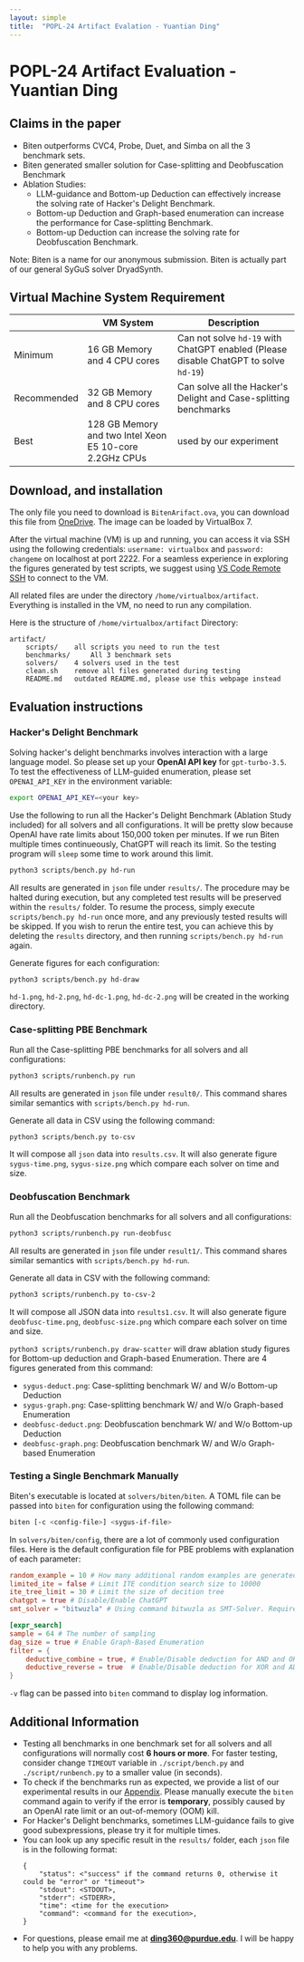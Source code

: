 ```yaml
---
layout: simple
title:  "POPL-24 Artifact Evalation - Yuantian Ding"
---
```


# POPL-24 Artifact Evaluation - Yuantian Ding

## Claims in the paper

* Biten outperforms CVC4, Probe, Duet, and Simba on all the 3 benchmark sets.
* Biten generated smaller solution for Case-splitting and Deobfuscation Benchmark
* Ablation Studies:
    * LLM-guidance and Bottom-up Deduction can effectively increase the solving rate of Hacker's Delight Benchmark.
    * Bottom-up Deduction and Graph-based enumeration can increase the performance for Case-splitting Benchmark.
    * Bottom-up Deduction can increase the solving rate for Deobfuscation Benchmark.

Note: Biten is a name for our anonymous submission. Biten is actually part of our general SyGuS solver DryadSynth.

## Virtual Machine System Requirement

|             | VM System                                               | Description                                                                          |
|-------------|---------------------------------------------------------|--------------------------------------------------------------------------------------|
| Minimum     | 16 GB Memory and 4 CPU cores                            | Can not solve `hd-19` with ChatGPT enabled (Please disable ChatGPT to solve `hd-19`) |
| Recommended | 32 GB Memory and 8 CPU cores                            | Can solve all the Hacker's Delight and Case-splitting benchmarks                     |
| Best        | 128 GB Memory and two Intel Xeon E5 10-core 2.2GHz CPUs | used by our experiment                                                               |

## Download, and installation

The only file you need to download is `BitenArifact.ova`, you can download this file from [OneDrive](https://purdue0-my.sharepoint.com/:u:/g/personal/ding360_purdue_edu/EecoKUrGTcpFjC-kF7L7lMYB9-Xom958bak05kfYLkpIdA?e=w74W0G). The image can be loaded by VirtualBox 7.

After the virtual machine (VM) is up and running, you can access it via SSH using the following credentials: `username: virtualbox` and `password: changeme` on localhost at port 2222. For a seamless experience in exploring the figures generated by test scripts, we suggest using [VS Code Remote SSH](https://code.visualstudio.com/docs/remote/ssh) to connect to the VM.

All related files are under the directory `/home/virtualbox/artifact`. Everything is installed in the VM, no need to run any compilation.

Here is the structure of `/home/virtualbox/artifact` Directory:

```
artifact/
    scripts/    all scripts you need to run the test
    benchmarks/     All 3 benchmark sets
    solvers/    4 solvers used in the test
    clean.sh    remove all files generated during testing 
    README.md   outdated README.md, please use this webpage instead
```

## Evaluation instructions

### Hacker's Delight Benchmark

Solving hacker's delight benchmarks involves interaction with a large language model. So please set up your **OpenAI API key** for `gpt-turbo-3.5`. To test the effectiveness of LLM-guided enumeration, please set `OPENAI_API_KEY` in the environment variable:

```bash
export OPENAI_API_KEY=<your key>
```

Use the following to run all the Hacker's Delight Benchmark (Ablation Study included) for all solvers and all configurations. It will be pretty slow because OpenAI have rate limits about 150,000 token per minutes. If we run Biten multiple times continueously, ChatGPT will reach its limit. So the testing program will `sleep` some time to work around this limit.

```bash
python3 scripts/bench.py hd-run
```

All results are generated in `json` file under `results/`. The procedure may be halted during execution, but any completed test results will be preserved within the `results/` folder. To resume the process, simply execute `scripts/bench.py hd-run` once more, and any previously tested results will be skipped. If you wish to rerun the entire test, you can achieve this by deleting the `results` directory, and then running `scripts/bench.py hd-run` again.

Generate figures for each configuration:

```bash
python3 scripts/bench.py hd-draw
```

`hd-1.png`, `hd-2.png`, `hd-dc-1.png`, `hd-dc-2.png` will be created in the working directory.

### Case-splitting PBE Benchmark


Run all the Case-splitting PBE benchmarks for all solvers and all configurations:

```bash
python3 scripts/runbench.py run
```

All results are generated in `json` file under `result0/`. This command shares similar semantics with `scripts/bench.py hd-run`.

Generate all data in CSV using the following command:

```bash
python3 scripts/bench.py to-csv
```

It will compose all `json` data into `results.csv`. It will also generate figure `sygus-time.png`, `sygus-size.png` which compare each solver on time and size.

### Deobfuscation Benchmark

Run all the Deobfuscation benchmarks for all solvers and all configurations:

```bash
python3 scripts/runbench.py run-deobfusc
```

All results are generated in `json` file under `result1/`. This command shares similar semantics with `scripts/bench.py hd-run`. 

Generate all data in CSV with the following command:

```bash
python3 scripts/runbench.py to-csv-2
```

It will compose all JSON data into `results1.csv`. It will also generate figure `deobfusc-time.png`, `deobfusc-size.png` which compare each solver on time and size.


`python3 scripts/runbench.py draw-scatter` will draw ablation study figures for Bottom-up deduction and Graph-based Enumeration. There are 4 figures generated from this command:

* `sygus-deduct.png`: Case-splitting benchmark W/ and W/o Bottom-up Deduction
* `sygus-graph.png`: Case-splitting benchmark W/ and W/o Graph-based Enumeration
* `deobfusc-deduct.png`: Deobfuscation benchmark W/ and W/o Bottom-up Deduction
* `deobfusc-graph.png`: Deobfuscation benchmark W/ and W/o Graph-based Enumeration

### Testing a Single Benchmark Manually

Biten's executable is located at `solvers/biten/biten`. A TOML file can be passed into `biten` for configuration using the following command:

```bash
biten [-c <config-file>] <sygus-if-file>
```

In `solvers/biten/config`, there are a lot of commonly used configuration files. Here is the default configuration file for PBE problems with explanation of each parameter:

```toml
random_example = 10 # How many additional random examples are generated from reference implementation 
limited_ite = false # Limit ITE condition search size to 10000 
ite_tree_limit = 30 # Limit the size of decition tree
chatgpt = true # Disable/Enable ChatGPT
smt_solver = "bitwuzla" # Using command bitwuzla as SMT-Solver. Require `bitwuzla` command installed

[expr_search]
sample = 64 # The number of sampling
dag_size = true # Enable Graph-Based Enumeration
filter = {
    deductive_combine = true, # Enable/Disable deduction for AND and OR
    deductive_reverse = true  # Enable/Disable deduction for XOR and ADD
} 
```

`-v` flag can be passed into `biten` command to display log information.


## Additional Information

* Testing all benchmarks in one benchmark set for all solvers and all configurations will normally cost **6 hours or more**. For faster testing, consider change `TIMEOUT` variable in `./script/bench.py` and `./script/runbench.py` to a smaller value (in seconds).
* To check if the benchmarks run as expected, we provide a list of our experimental results in our [Appendix](https://dnailz.github.io/assets/appendix.pdf). Please manually execute the `biten` command again to verify if the error is **temporary**, possibly caused by an OpenAI rate limit or an out-of-memory (OOM) kill.
* For Hacker's Delight benchmarks, sometimes LLM-guidance fails to give good subexpressions, please try it for multiple times.
* You can look up any specific result in the `results/` folder, each `json` file is in the following format:
    ```
    {
        "status": <"success" if the command returns 0, otherwise it could be "error" or "timeout">
        "stdout": <STDOUT>,
        "stderr": <STDERR>,
        "time": <time for the execution>
        "command": <command for the execution>,
    }
    ```
* For questions, please email me at **ding360@purdue.edu**. I will be happy to help you with any problems.